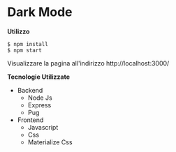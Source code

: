 # Dark Mode
**Utilizzo**
```console
$ npm install
$ npm start
```
Visualizzare la pagina all'indirizzo http://localhost:3000/

**Tecnologie Utilizzate**
* Backend
  * Node Js
  * Express
  * Pug
* Frontend
  * Javascript
  * Css
  * Materialize Css
